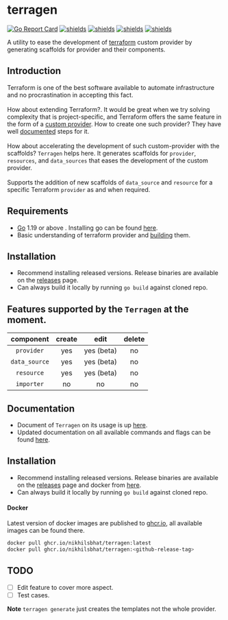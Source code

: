 # terragen

[![Go Report Card](https://goreportcard.com/badge/github.com/nikhilsbhat/terragen)](https://goreportcard.com/report/github.com/nikhilsbhat/terragen)
[![shields](https://img.shields.io/badge/license-mit-brightgreen)](https://github.com/nikhilsbhat/terragen/blob/master/LICENSE)
[![shields](https://godoc.org/github.com/nikhilsbhat/terragen?status.svg)](https://godoc.org/github.com/nikhilsbhat/terragen)
[![shields](https://img.shields.io/github/v/tag/nikhilsbhat/terragen.svg)](https://github.com/nikhilsbhat/terragen/tags)
[![shields](https://img.shields.io/github/downloads/nikhilsbhat/terragen/total.svg)](https://github.com/nikhilsbhat/terragen/releases)

A utility to ease the development of [terraform](https://www.terraform.io/) custom provider by generating scaffolds for provider and their components.

## Introduction

Terraform is one of the best software available to automate infrastructure and no procrastination in accepting this fact.<br><br>
How about extending Terraform?. It would be great when we try solving complexity that is project-specific, and Terraform offers the same feature in the form of a [custom provider](https://www.terraform.io/docs/extend/how-terraform-works.html). How to create one such provider? They have well [documented](https://www.terraform.io/docs/extend/writing-custom-providers.html) steps for it.<br><br>
How about accelerating the development of such custom-provider with the scaffolds? `Terragen` helps here. It generates scaffolds for `provider`, `resources`, and `data_sources` that eases the development of the custom provider.<br><br>
Supports the addition of new scaffolds of `data_source` and `resource` for a specific Terraform `provider` as and when required.  
## Requirements

* [Go](https://golang.org/dl/) 1.19 or above . Installing go can be found [here](https://golang.org/doc/install).
* Basic understanding of terraform provider and [building](https://www.terraform.io/docs/extend/writing-custom-providers.html) them.

## Installation

* Recommend installing released versions. Release binaries are available on the [releases](https://github.com/nikhilsbhat/terragen/releases) page.
* Can always build it locally by running `go build` against cloned repo.

## Features supported by the `Terragen` at the moment.

|  component   |    create  |     edit     |  delete  |
| :----------: | :--------: | :----------: | :------: |
| `provider`   | yes        | yes (beta)   | no       |
| `data_source`| yes        | yes (beta)   | no       |
| `resource`   | yes        | yes (beta)   | no       |
| `importer`   | no         | no           | no       |

## Documentation

* Document of `Terragen` on its usage is up [here](https://nikhilsbhat.github.io/terragen).
* Updated documentation on all available commands and flags can be found [here](https://github.com/nikhilsbhat/terragen/blob/master/cli_docs/doc/terragen.md).

## Installation

* Recommend installing released versions. Release binaries are available on the [releases](https://github.com/nikhilsbhat/terragen/releases) page and docker from [here](https://hub.docker.com/repository/docker/basnik/terragen).
* Can always build it locally by running `go build` against cloned repo.

#### Docker

Latest version of docker images are published to [ghcr.io](https://github.com/nikhilsbhat/terragen/pkgs/container/terragen), all available images can be found there. </br>

```bash
docker pull ghcr.io/nikhilsbhat/terragen:latest
docker pull ghcr.io/nikhilsbhat/terragen:<github-release-tag>
```

## TODO
* [ ] Edit feature to cover more aspect.
* [ ] Test cases.

**Note** `terragen generate` just creates the templates not the whole provider.